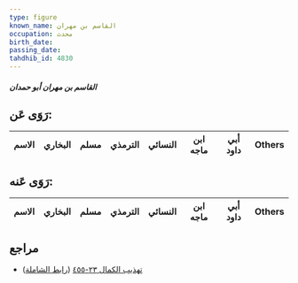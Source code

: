 ```yaml
---
type: figure
known_name: القاسم بن مهران
occupation: محدث
birth_date:
passing_date:
tahdhib_id: 4830
---
```

##### القاسم بن مهران أبو حمدان

## رَوَى عَن:
| الاسم | البخاري | مسلم | الترمذي | النسائي | ابن ماجه | أبي داود | Others |
| ----- | ------- | ---- | ------- | ------- | -------- | -------- | ------ |
## رَوَى عَنه:
| الاسم | البخاري | مسلم | الترمذي | النسائي | ابن ماجه | أبي داود | Others |
| ----- | ------- | ---- | ------- | ------- | -------- | -------- | ------ |
## مراجع
- [تهذيب الكمال ٢٣-٤٥٥](obsidian://open?vault=Tahdhib-al-Kamal&file=Figures/٤٨٣٠-القاسم%20بن%20مهران%20أبو%20حمدان) ([رابط الشاملة](https://shamela.ws/book/3722/12342))